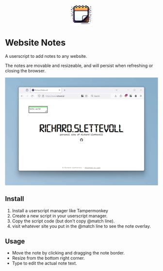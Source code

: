 <p align="center" width="100%">
    <img src="https://raw.githubusercontent.com/Richardsl/Website-Notes-Userscript/main/readme_files/logo.png" alt="Stanford-Alpaca" style="width: 15%; min-width: 30px; display: block; margin: auto;">
</p>

# Website Notes

A userscript to add notes to any website.

The notes are movable and resizeable, and will persist when refreshing or closing the browser.

<p>
    <picture>
      <source srcset="https://raw.githubusercontent.com/Richardsl/Website-Notes-Userscript/main/readme_files/showcase1.gif?raw=true">
      <img alt="gif showcasing the user interface of the application" src="https://raw.githubusercontent.com/Richardsl/Website-Notes-Userscript/main/readme_files/showcase1.gif">
    </picture>
</p>

## Install

1. Install a userscript manager like Tampermonkey
2. Create a new script in your userscript manager.
3. Copy the script code (but don't copy @match line).
4. visit whatever site you put in the @match line to see the note overlay.

## Usage

- Move the note by clicking and dragging the note border.
- Resize from the bottom right corner.
- Type to edit the actual note text.
